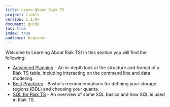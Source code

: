 ```yaml
---
title: Learn About Riak TS
project: riakts
version: 1.1.0+
document: guide
toc: true
index: true
audience: beginner
---
```


[advancedplanning]: http://docs.basho.com/riakts/1.1.0/learn-about/advancedplanning
[bestpractices]: http://docs.basho.com/riakts/1.1.0/learn-about/bestpractices
[sqlriakts]: http://docs.basho.com/riakts/1.1.0/learn-about/sqlriakts


Welcome to Learning About Riak TS! In this section you will find the following:

* [Advanced Planning][advancedplanning] - An in-depth look at the structure and format of a Riak TS table, including interacting on the command line and data modeling.
* [Best Practices][bestpractices] - Basho's recommendations for defining your storage regions (DDL) and choosing your quanta.
* [SQL for Riak TS][sqlriakts] - An overview of some SQL basics and how SQL is used in Riak TS.
